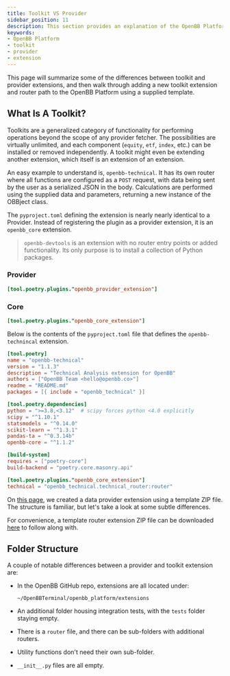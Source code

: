 ```yaml
---
title: Toolkit VS Provider
sidebar_position: 11
description: This section provides an explanation of the OpenBB Platform toolkits, which are a generalized category of functionality for performing operations beyond the scope of any provider fetcher.
keywords:
- OpenBB Platform
- toolkit
- provider
- extension
---
```


This page will summarize some of the differences between toolkit and provider extensions, and then walk through adding a new toolkit extension and router path to the OpenBB Platform using a supplied template.

## What Is A Toolkit?

Toolkits are a generalized category of functionality for performing operations beyond the scope of any provider fetcher.
The possibilities are virtually unlimited, and each component (`equity`, `etf`, `index`, etc.) can be installed or removed independently.
A toolkit might even be extending another extension, which itself is an extension of an extension.

An easy example to understand is, `openbb-technical`.
It has its own router where all functions are configured as a `POST` request, with data being sent by the user as a serialized JSON in the body.
Calculations are performed using the supplied data and parameters, returning a new instance of the OBBject class.

The `pyproject.toml` defining the extension is nearly nearly identical to a Provider.
Instead of registering the plugin as a provider extension, it is an `openbb_core` extension.

> `openbb-devtools` is an extension with no router entry points or added functionality. Its only purpose is to install a collection of Python packages.

### Provider

```toml
[tool.poetry.plugins."openbb_provider_extension"]
```

### Core

```toml
[tool.poetry.plugins."openbb_core_extension"]
```

Below is the contents of the `pyproject.toml` file that defines the `openbb-technincal` extension.

```toml
[tool.poetry]
name = "openbb-technical"
version = "1.1.3"
description = "Technical Analysis extension for OpenBB"
authors = ["OpenBB Team <hello@openbb.co>"]
readme = "README.md"
packages = [{ include = "openbb_technical" }]

[tool.poetry.dependencies]
python = ">=3.8,<3.12"  # scipy forces python <4.0 explicitly
scipy = "^1.10.1"
statsmodels = "^0.14.0"
scikit-learn = "^1.3.1"
pandas-ta = "^0.3.14b"
openbb-core = "^1.1.2"

[build-system]
requires = ["poetry-core"]
build-backend = "poetry.core.masonry.api"

[tool.poetry.plugins."openbb_core_extension"]
technical = "openbb_technical.technical_router:router"
```

On [this page](add_data_provider_extension), we created a data provider extension using a template ZIP file.
The structure is familiar, but let's take a look at some subtle differences.

For convenience, a template router extension ZIP file can be downloaded [here](https://github.com/OpenBB-finance/OpenBBTerminal/files/14542427/dashboards.zip) to follow along with.

## Folder Structure

A couple of notable differences between a provider and toolkit extension are:

- In the OpenBB GitHub repo, extensions are all located under:

    ```console
    ~/OpenBBTerminal/openbb_platform/extensions
    ```

- An additional folder housing integration tests, with the `tests` folder staying empty.
- There is a `router` file, and there can be sub-folders with additional routers.
- Utility functions don't need their own sub-folder.
- `__init__.py` files are all empty.
